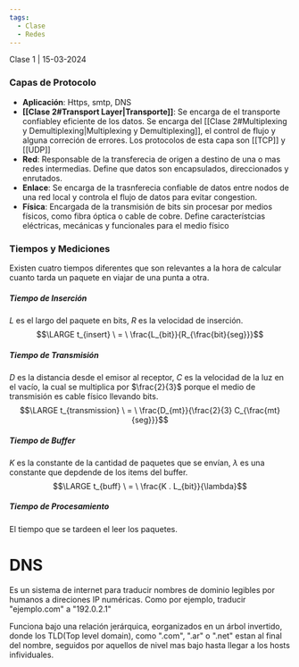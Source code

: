 ```yaml
---
tags:
  - Clase
  - Redes
---
```

Clase 1 | 15-03-2024

### Capas de Protocolo
- **Aplicación**: Https, smtp, DNS
- **[[Clase 2#Transport Layer|Transporte]]**: Se encarga de el transporte confiabley eficiente de los datos. Se encarga del [[Clase 2#Multiplexing y Demultiplexing|Multiplexing y Demultiplexing]], el control de flujo y alguna correción de errores. Los protocolos de esta capa son [[TCP]] y [[UDP]]
- **Red**: Responsable de la transferecia de origen a destino de una o mas redes intermedias. Define que datos son encapsulados, direccionados y enrutados.
- **Enlace**: Se encarga de la trasnferecia confiable de datos entre nodos de una red local y controla el flujo de datos para evitar congestion.
- **Física**: Encargada de la transmisión de bits sin procesar por medios físicos, como fibra óptica o cable de cobre. Define característcias eléctricas, mecánicas y funcionales para el medio físico


### Tiempos y Mediciones
Existen cuatro tiempos diferentes que son relevantes a la hora de calcular cuanto tarda un paquete en viajar de una punta a otra.

##### Tiempo de Inserción
$L$ es el largo del paquete en bits, $R$ es la velocidad de inserción.
$$\LARGE t_{insert} \ = \ \frac{L_{bit}}{R_{\frac{bit}{seg}}}$$
##### Tiempo de Transmisión
$D$ es la distancia desde el emisor al receptor, $C$ es la velocidad de la luz en el vacío, la cual se multiplica por $\frac{2}{3}$ porque el medio de transmisión es cable físico llevando bits.
$$\LARGE t_{transmission} \ = \ \frac{D_{mt}}{\frac{2}{3} C_{\frac{mt}{seg}}}$$
##### Tiempo de Buffer
$K$ es la constante de la cantidad de paquetes que se envían, $\lambda$ es una constante que depdende de los items del buffer.
$$\LARGE t_{buff} \ = \ \frac{K . L_{bit}}{\lambda}$$
##### Tiempo de Procesamiento
El tiempo que se tardeen el leer los paquetes.

# DNS
Es un sistema de internet para traducir nombres de dominio legibles por humanos a direciones IP numéricas. Como por ejemplo, traducir "ejemplo.com" a "192.0.2.1"

Funciona bajo una relación jerárquica, eorganizados en un árbol invertido, donde los TLD(Top level domain), como ".com", ".ar" o ".net" estan al final del nombre, seguidos por aquellos de nivel mas bajo hasta llegar a los hosts infividuales.
